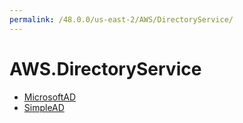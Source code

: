 ```yaml
---
permalink: /48.0.0/us-east-2/AWS/DirectoryService/
---
```


# AWS.DirectoryService



* [MicrosoftAD](MicrosoftAD.md)
* [SimpleAD](SimpleAD.md)